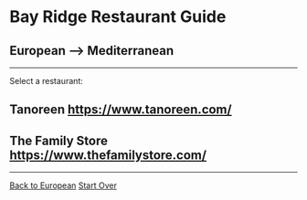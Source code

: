 # Bay Ridge Restaurant Guide
## European --> Mediterranean
---
Select a restaurant:
## Tanoreen https://www.tanoreen.com/
## The Family Store https://www.thefamilystore.com/
---
[Back to European](../european.md)
[Start Over](../home.md)